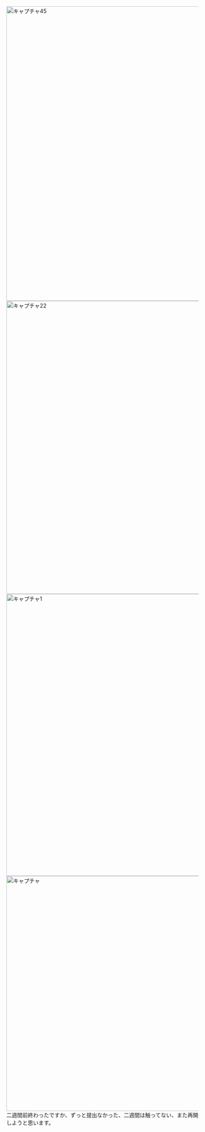 <img width="772" alt="キャプチャ45" src="https://user-images.githubusercontent.com/122083101/220025487-5dfb20c8-eccb-475e-98bc-df0f46ad042c.PNG">
<img width="768" alt="キャプチャ22" src="https://user-images.githubusercontent.com/122083101/220025508-53237eb1-e22b-4c04-98f6-8dc788ef23ae.PNG">
<img width="739" alt="キャプチャ1" src="https://user-images.githubusercontent.com/122083101/220025521-7bef0392-20ac-43c0-b713-43cab9408b65.PNG">
<img width="616" alt="キャプチャ" src="https://user-images.githubusercontent.com/122083101/220025543-b0ebe6d7-4598-426b-aae2-eb822ab1f7c0.PNG">
二週間前終わったですか、ずっと提出なかった、二週間は触ってない、また再開しようと思います。

